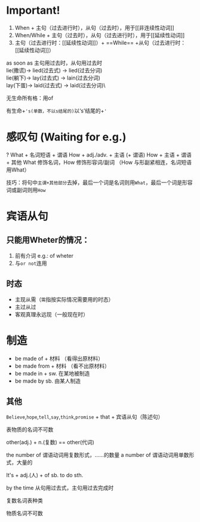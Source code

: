 <!---while + 过去进行时\-->
# Important!
1. When + 主句（过去进行时），从句（过去时），用于[[非连续性动词]]
2. When/While + 主句（过去时），从句（过去进行时），用于[[延续性动词]]
3. 主句（过去进行时：[[延续性动词]]）+ ==While== +从句（过去进行时：[[延续性动词]]）

as soon as 主句用过去时，从句用过去时\
lie(撒谎)-> lied(过去式) -> lied(过去分词)\
lie(躺下)-> lay(过去式) -> lain(过去分词)\
lay(下蛋)-> laid(过去式) -> laid(过去分词)\

无生命所有格：用of

有生命+`'s(单数，不以s结尾的)`以‘s’结尾的+`'`

# 感叹句 (Waiting for e.g.)
? What + 名词短语 + 谓语
How + adj./adv. + 主语 (+ 谓语)
How + 主语 + 谓语+ 其他
What 修饰名词，How 修饰形容词/副词
（How 与形副紧相连，名词短语用What）

技巧：将句中`主谓+其他部分`去掉，最后一个词是名词则用`What`，最后一个词是形容词或副词则用`How`
# 宾语从句
## 只能用Wheter的情况：
1. 前有介词 e.g.: of wheter
2. 与`or not`连用

## 时态
- 主现从需（`需`指按实际情况需要用的时态）
- 主过从过
- 客观真理永远现（一般现在时）

# 制造
- be made of + 材料 （看得出原材料）
- be made from + 材料 （看不出原材料）
- be made in + sw. 在某地被制造
- be made by sb. 由某人制造

## 其他
`Believe`,`hope`,`tell`,`say`,`think`,`promise` + that + 宾语从句（陈述句）

表物质的名词不可数

other(adj.) + n.(复数) == other(代词)

the number of 谓语动词用复数形式，……的数量
a number of 谓语动词用单数形式，大量的

It's + adj.(人) + of sb. to do sth.

by the time 从句用过去式，主句用过去完成时

复数名词表种类

物质名词不可数